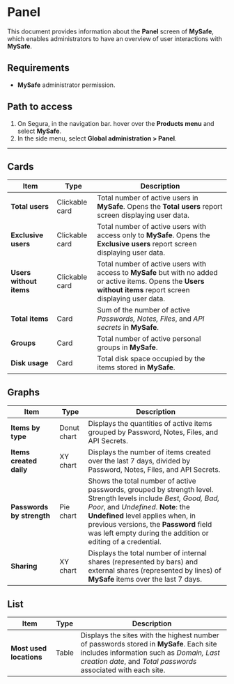 # Panel

This document provides information about the **Panel** screen of **MySafe**, which enables administrators to have an overview of user interactions with **MySafe**.

## Requirements

* **MySafe** administrator permission.

## Path to access

1. On Segura,  in the navigation bar. hover over the **Products menu** and select **MySafe**.  
2. In the side menu, select **Global administration \> Panel**.

---

## Cards

| Item | Type | Description |
| ----- | ----- | ----- |
| **Total users** | Clickable card | Total number of active users in **MySafe**. Opens the **Total users** report screen displaying user data. |
| **Exclusive users** | Clickable card | Total number of active users with access only to **MySafe**. Opens the **Exclusive users** report screen displaying user data. |
| **Users without items** | Clickable card | Total number of active users with access to **MySafe** but with no added or active items. Opens the **Users without items** report screen displaying user data. |
| **Total items** | Card | Sum of the number of active *Passwords, Notes, Files*, and *API secrets* in **MySafe**. |
| **Groups** | Card | Total number of active personal groups in **MySafe**. |
| **Disk usage** | Card | Total disk space occupied by the items stored in **MySafe**. |

## Graphs

| Item | Type | Description |
| ----- | ----- | ----- |
| **Items by type** | Donut chart | Displays the quantities of active items grouped by Password, Notes, Files, and API Secrets. |
| **Items created daily** | XY chart | Displays the number of items created over the last 7 days, divided by Password, Notes, Files, and API Secrets. |
| **Passwords by strength** | Pie chart | Shows the total number of active passwords, grouped by strength level. Strength levels include *Best, Good, Bad, Poor*, and *Undefined*. **Note**: the **Undefined** level applies when, in previous versions, the **Password** field was left empty during the addition or editing of a credential. |
| **Sharing** | XY chart | Displays the total number of internal shares (represented by bars) and external shares (represented by lines) of **MySafe** items over the last 7 days. |

## List

| Item | Type | Description |
| ----- | ----- | ----- |
| **Most used locations** | Table | Displays the sites with the highest number of passwords stored in **MySafe**. Each site includes information such as *Domain, Last creation date*, and *Total passwords* associated with each site. |
